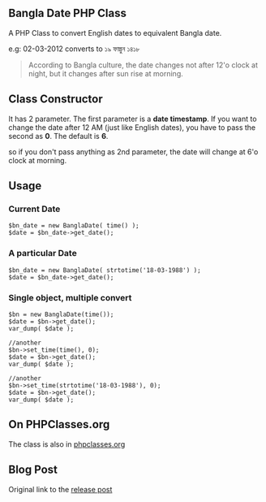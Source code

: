 ## Bangla Date PHP Class

A PHP Class to convert English dates to equivalent Bangla date.

e.g: 02-03-2012 converts to ১৯ ফাল্গুন ১৪১৮

> According to Bangla culture, the date changes not after 12'o clock at night, but it changes after sun rise at morning.

## Class Constructor
It has 2 parameter. The first parameter is a **date timestamp**. If you want to change the date after 12 AM (just like English dates), you have to pass the second as **0**. The default is **6**.

so if you don't pass anything as 2nd parameter, the date will change at 6'o clock at morning.

## Usage

### Current Date
    $bn_date = new BanglaDate( time() );
    $date = $bn_date->get_date();


### A particular Date
    $bn_date = new BanglaDate( strtotime('18-03-1988') );
    $date = $bn_date->get_date();

### Single object, multiple convert
    $bn = new BanglaDate(time());
    $date = $bn->get_date();
    var_dump( $date );

    //another
    $bn->set_time(time(), 0);
    $date = $bn->get_date();
    var_dump( $date );

    //another
    $bn->set_time(strtotime('18-03-1988'), 0);
    $date = $bn->get_date();
    var_dump( $date );

## On PHPClasses.org
The class is also in [phpclasses.org](http://www.phpclasses.org/browse/package/6120.html)

## Blog Post
Original link to the [release post](http://tareq.wedevs.com/2010/04/bangla-date-as-a-php-class/)
